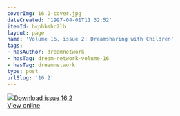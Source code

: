 ```yaml
---
coverImg: 16.2-cover.jpg
dateCreated: '1997-04-01T11:32:52'
itemId: bcphbshc2lb
layout: page
name: 'Volume 16, issue 2: Dreamsharing with Children'
tags:
- hasAuthor: dreamnetwork
- hasTag: dream-network-volume-16
- hasTag: dreamnetwork
type: post
urlSlug: '16.2'
---
```

<img class="card-journal-img" src="../images/16.2-rect.jpg"/><a href="../files/pdfs/Volume_16/16.2-Dream-Network-Vol-16-No-2.pdf" download="">Download issue 16.2</a><br><a href="../files/pdfs/Volume_16/16.2-Dream-Network-Vol-16-No-2.pdf">View online</a>